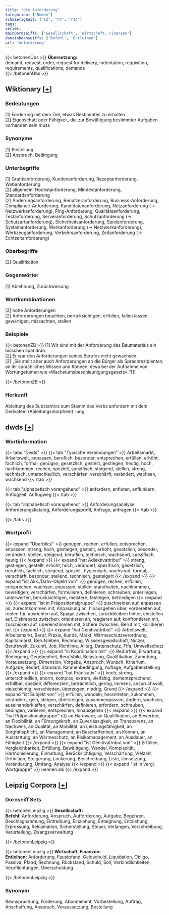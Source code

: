 ```yaml
---
title: "die Anforderung"
kategorien: ["Nomen"]
schwierigkeit: ["k2", "h4", "r14"]
tags:
series:
mainDornseiffs: ['Gesellschaft', 'Wirtschaft, Finanzen']
domainDornseiffs: ['Befehl', 'Entleihen']
url: "Anforderung"
---
```


{{< betonenÜbs >}}
**Übersetzung:**  
demand, request, order, request for delivery, indentation, requisition, requirements, qualifications, demands  
{{< /betonenÜbs >}}

## Wiktionary [[+](https://de.wiktionary.org/wiki/Anforderung)]

### Bedeutungen
[1] Forderung mit dem Ziel, etwas Bestimmtes zu erhalten  
[2] Eigenschaft oder Fähigkeit, die zur Bewältigung bestimmter Aufgaben vorhanden sein muss  

### Synonyme
[1] Bestellung  
[2] Anspruch, Bedingung  

### Unterbegriffe
[1] Grafikanforderung, Kundenanforderung, Rezeptanforderung, Webanforderung  
[2] allgemein: Höchstanforderung, Mindestanforderung, Standardanforderung  
[2] Änderungsanforderung, Benutzeranforderung, Business-Anforderung, Compliance-Anforderung, Kandidatenanforderung, Netzanforderung (→ Netzwerkanforderung), Ping-Anforderung, Qualitätsanforderung, Testanforderung, Serveranforderung, Schutzanforderung (→ Schutzartanforderung), Sicherheitsanforderung, Spielanforderung, Systemanforderung, Werkanforderung (→ Netzwerkanforderung), Werkzeuganforderung, Verkehrsanforderung, Zeitanforderung (→ Echtzeitanforderung)  

### Oberbegriffe
[2] Qualifikation  

### Gegenwörter
[1] Ablehnung, Zurückweisung  

### Wortkombinationen
[2] hohe Anforderungen  
[2] Anforderungen beachten, berücksichtigen, erfüllen, fallen lassen, gewärtigen, missachten, stellen  

### Beispiele
{{< betonenZB >}}
[1] Wir sind mit der Anforderung des Baumaterials ein bisschen spät dran.  
[2] Er war den Anforderungen seines Berufes nicht gewachsen.  
[2] „Sie stellt aber auch Anforderungen an die Bürger als Sprachrezipienten, an ihr sprachliches Wissen und Können, etwa bei der Aufnahme von Wortungetümen wie »Wachstumsbeschleunigungsgesetz«.“[1]  

{{< /betonenZB >}}
### Herkunft
Ableitung des Substantivs zum Stamm des Verbs anfordern mit dem Derivatem (Ableitungsmorphem) -ung  



## dwds [[+](https://www.dwds.de/wb/Anforderung)]

### Wortinformation
{{< tabs "Dwds" >}}
{{< tab "Typische Verbindungen" >}}
Arbeitsmarkt, Arbeitswelt, anpassen, beruflich, besonder, entsprechen, erfüllen, erhöht, fachlich, formal, genügen, gesetzlich, gestellt, gestiegen, heutig, hoch, nachkommen, rechen, speziell, spezifisch, steigend, stellen, streng, technisch, unterschiedlich, verschärfen, verschärft, verändert, wachsen, wachsend
{{< /tab >}}

{{< tab "alphabetisch vorangehend" >}}
anfordern, anfluten, anflunkern, Anflugzeit, Anflugweg
{{< /tab >}}

{{< tab "alphabetisch vorangehend" >}}
Anforderungsanalyse, Anforderungskatalog, Anforderungsprofil, Anfrage, anfragen
{{< /tab >}}

{{< /tabs >}}

### Wortprofil
{{< expand "Überblick" >}} genügen, rechen, erfüllen, entsprechen, anpassen, streng, hoch, gestiegen, gestellt, erhöht, gesetzlich, besonder, verändert, stellen, steigend, beruflich, technisch, wachsend, spezifisch, heutig {{< /expand >}}
{{< expand "hat Adjektivattribut" >}} streng, gestiegen, gestellt, erhöht, hoch, verändert, spezifisch, gesetzlich, beruflich, fachlich, steigend, speziell, hygienisch, wachsend, formal, verschärft, besonder, stellend, technisch, gesteigert {{< /expand >}}
{{< expand "ist Akk./Dativ-Objekt von" >}} genügen, rechen, erfüllen, entsprechen, wachsen, anpassen, stellen, standhalten, nachkommen, bewältigen, verschärfen, formulieren, definieren, schrauben, unterliegen, unterwerfen, berücksichtigen, meistern, festlegen, befriedigen {{< /expand >}}
{{< expand "ist in Präpositionalgruppe" >}} zuschneiden auf, anpassen an, zurechtkommen mit, Anpassung an, hinausgehen über, vorbereiten auf, rüsten für, ausrichten auf, Spagat zwischen, zurückbleiben hinter, einstellen auf, Diskrepanz zwischen, orientieren an, reagieren auf, konfrontieren mit, zuschicken auf, übereinstimmen mit, Schere zwischen, Beruf mit, kollidieren mit {{< /expand >}}
{{< expand "hat Genitivattribut" >}} Arbeitswelt, Arbeitsmarkt, Beruf, Praxis, Kunde, Markt, Wärmeschutzverordnung, Kapitalmarkt, Berufsleben, Rechnung, Wissensgesellschaft, Nutzer, Berufswelt, Zukunft, Job, Richtlinie, Alltag, Datenschutz, Fifa, Umweltschutz {{< /expand >}}
{{< expand "in Koordination mit" >}} Bedürfnis, Erwartung, Bedingung, Gegebenheit, Berufsbild, Belastung, Qualifikation, Zumutung, Voraussetzung, Dimension, Vorgabe, Anspruch, Wunsch, Kriterium, Aufgabe, Bedarf, Standard, Rahmenbedingung, Auflage, Aufgabenstellung {{< /expand >}}
{{< expand "hat Prädikativ" >}} hoch, streng, unterschiedlich, enorm, komplex, extrem, vielfältig, dementsprechend, erfüllbar, speziell, differenziert, beträchtlich, gering, immens, anspruchsvoll, vielschichtig, verschieden, überzogen, niedrig, Grund {{< /expand >}}
{{< expand "ist Subjekt von" >}} erfüllen, wandeln, herantreten, zukommen, verändern, geln, steigen, übersteigen, zusammenpassen, ändern, wachsen, auseinanderklaffen, verschärfen, definieren, erfordern, schrauben, bedingen, variieren, entsprechen, hinausgehen {{< /expand >}}
{{< expand "hat Präpositionalgruppe" >}} an Hardware, an Qualifikation, an Bewerber, an Flexibilität, an Führungskraft, an Zuverlässigkeit, an Transparenz, an Nachweis, an Qualität, an Mobilität, an Leistungsfähigkeit, an Sorgfaltspflicht, an Management, an Beschaffenheit, an Können, an Ausstattung, an Wärmeschutz, an Risikomanagement, an Ausdauer, an Fähigkeit {{< /expand >}}
{{< expand "ist Genitivattribut von" >}} Erfüllen, Vergleichbarkeit, Erfüllung, Bewältigung, Wandel, Komplexität, Harmonisierung, Einhaltung, Berücksichtigung, Verschärfung, Vielzahl, Definition, Steigerung, Lockerung, Beschreibung, Liste, Umsetzung, Veränderung, Umfang, Analyse {{< /expand >}}
{{< expand "ist in vergl. Wortgruppe" >}} nennen als {{< /expand >}}

## Leipzig Corpora [[+](https://corpora.uni-leipzig.de/en/res?word=Anforderung&corpusId=deu_newscrawl-public_2018)]

### Dornseiff Sets
{{< betonenLeipzig >}}
**Gesellschaft:**  
**Befehl:** Anforderung, Anspruch, Aufforderung, Aufgabe, Begehren, Beschlagnahmung, Eintreibung, Einziehung, Enteignung, Entziehung, Erpressung, Reklamation, Sicherstellung, Steuer, Verlangen, Verschreibung, Verurteilung, Zwangsverwaltung  

{{< /betonenLeipzig >}}


{{< betonenLeipzig >}}
**Wirtschaft, Finanzen:**  
**Entleihen:** Anforderung, Faustpfand, Geldschuld, Liquidation, Obligo, Passiva, Pfand, Rechnung, Rückstand, Schuld, Soll, Verbindlichkeiten, Verpflichtungen, Überschuldung  

{{< /betonenLeipzig >}}

### Synonym
Beanspruchung, Forderung, Abonnement, Vorbestellung, Auftrag, Anschaffung, Anspruch, Voraussetzung, Bestellung

